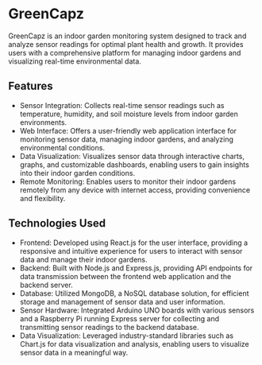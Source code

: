 # GreenCapz

GreenCapz is an indoor garden monitoring system designed to track and analyze sensor readings for optimal plant health and growth. It provides users with a comprehensive platform for managing indoor gardens and visualizing real-time environmental data.

## Features

+ Sensor Integration: Collects real-time sensor readings such as temperature, humidity, and soil moisture levels from indoor garden environments.
+ Web Interface: Offers a user-friendly web application interface for monitoring sensor data, managing indoor gardens, and analyzing environmental conditions.
+ Data Visualization: Visualizes sensor data through interactive charts, graphs, and customizable dashboards, enabling users to gain insights into their indoor garden conditions.
+ Remote Monitoring: Enables users to monitor their indoor gardens remotely from any device with internet access, providing convenience and flexibility.

## Technologies Used

+ Frontend: Developed using React.js for the user interface, providing a responsive and intuitive experience for users to interact with sensor data and manage their indoor gardens.
+ Backend: Built with Node.js and Express.js, providing API endpoints for data transmission between the frontend web application and the backend server.
+ Database: Utilized MongoDB, a NoSQL database solution, for efficient storage and management of sensor data and user information.
+ Sensor Hardware: Integrated Arduino UNO boards with various sensors and a Raspberry Pi running Express server for collecting and transmitting sensor readings to the backend database.
+ Data Visualization: Leveraged industry-standard libraries such as Chart.js for data visualization and analysis, enabling users to visualize sensor data in a meaningful way.